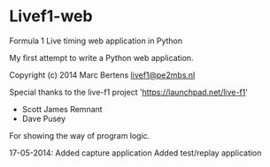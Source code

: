 Livef1-web
==========

Formula 1 Live timing web application in Python

My first attempt to write a Python web application.

Copyright (c) 2014 Marc Bertens <livef1@pe2mbs.nl>

Special thanks to the live-f1 project 'https://launchpad.net/live-f1'
* Scott James Remnant
* Dave Pusey

For showing the way of program logic.   

17-05-2014: Added capture application
            Added test/replay application
 
